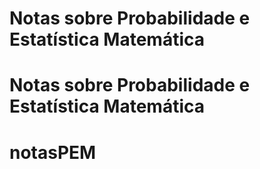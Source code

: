 # Notas sobre Probabilidade e Estatística Matemática
# Notas sobre Probabilidade e Estatística Matemática
# notasPEM
